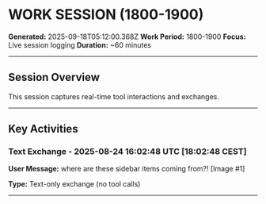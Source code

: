 # WORK SESSION (1800-1900)

**Generated:** 2025-09-18T05:12:00.368Z
**Work Period:** 1800-1900
**Focus:** Live session logging
**Duration:** ~60 minutes

---

## Session Overview

This session captures real-time tool interactions and exchanges.

---

## Key Activities

### Text Exchange - 2025-08-24 16:02:48 UTC [18:02:48 CEST]

**User Message:** where are these sidebar items coming from?! [Image #1]

**Type:** Text-only exchange (no tool calls)

---

